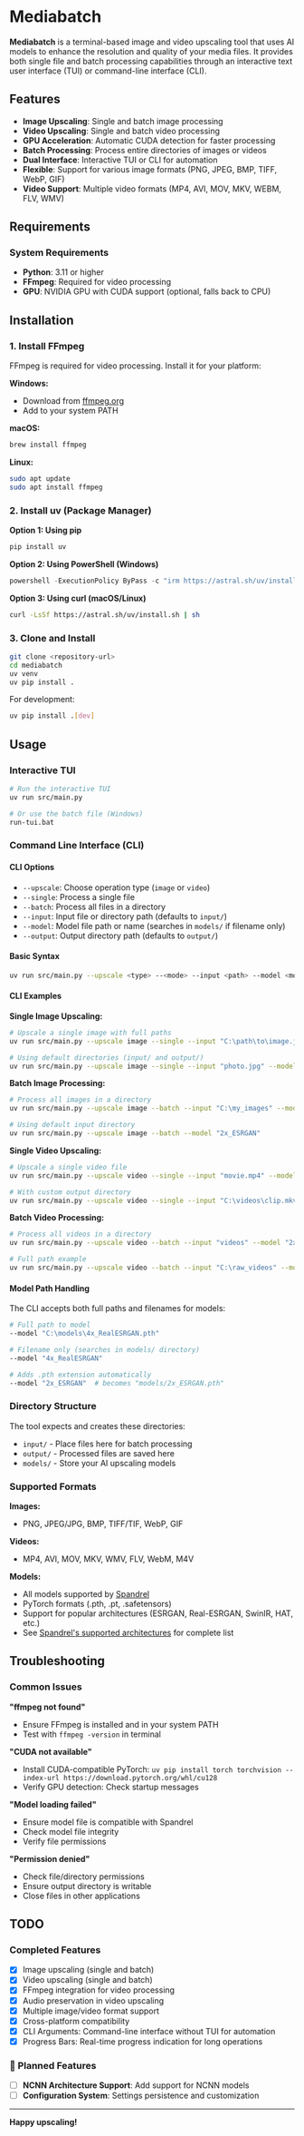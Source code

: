 # Mediabatch

**Mediabatch** is a terminal-based image and video upscaling tool that uses AI models to enhance the resolution and quality of your media files. It provides both single file and batch processing capabilities through an interactive text user interface (TUI) or command-line interface (CLI).

## Features

- **Image Upscaling**: Single and batch image processing
- **Video Upscaling**: Single and batch video processing
- **GPU Acceleration**: Automatic CUDA detection for faster processing
- **Batch Processing**: Process entire directories of images or videos
- **Dual Interface**: Interactive TUI or CLI for automation
- **Flexible**: Support for various image formats (PNG, JPEG, BMP, TIFF, WebP, GIF)
- **Video Support**: Multiple video formats (MP4, AVI, MOV, MKV, WEBM, FLV, WMV)

## Requirements

### System Requirements

- **Python**: 3.11 or higher
- **FFmpeg**: Required for video processing
- **GPU**: NVIDIA GPU with CUDA support (optional, falls back to CPU)

## Installation

### 1. Install FFmpeg

FFmpeg is required for video processing. Install it for your platform:

**Windows:**

- Download from [ffmpeg.org](https://ffmpeg.org/download.html)
- Add to your system PATH

**macOS:**

```bash
brew install ffmpeg
```

**Linux:**

```bash
sudo apt update
sudo apt install ffmpeg
```

### 2. Install uv (Package Manager)

**Option 1: Using pip**

```bash
pip install uv
```

**Option 2: Using PowerShell (Windows)**

```powershell
powershell -ExecutionPolicy ByPass -c "irm https://astral.sh/uv/install.ps1 | iex"
```

**Option 3: Using curl (macOS/Linux)**

```bash
curl -LsSf https://astral.sh/uv/install.sh | sh
```

### 3. Clone and Install

```bash
git clone <repository-url>
cd mediabatch
uv venv
uv pip install .
```

For development:

```bash
uv pip install .[dev]
```

## Usage

### Interactive TUI

```bash
# Run the interactive TUI
uv run src/main.py

# Or use the batch file (Windows)
run-tui.bat
```

### Command Line Interface (CLI)

#### CLI Options

- `--upscale`: Choose operation type (`image` or `video`)
- `--single`: Process a single file
- `--batch`: Process all files in a directory
- `--input`: Input file or directory path (defaults to `input/`)
- `--model`: Model file path or name (searches in `models/` if filename only)
- `--output`: Output directory path (defaults to `output/`)

#### Basic Syntax

```bash
uv run src/main.py --upscale <type> --<mode> --input <path> --model <model> [--output <path>]
```

#### CLI Examples

**Single Image Upscaling:**

```bash
# Upscale a single image with full paths
uv run src/main.py --upscale image --single --input "C:\path\to\image.jpg" --model "path\to\model.pth" --output "C:\output"

# Using default directories (input/ and output/)
uv run src/main.py --upscale image --single --input "photo.jpg" --model "2x_ESRGAN"
```

**Batch Image Processing:**

```bash
# Process all images in a directory
uv run src/main.py --upscale image --batch --input "C:\my_images" --model "4x_RealESRGAN" --output "C:\upscaled"

# Using default input directory
uv run src/main.py --upscale image --batch --model "2x_ESRGAN"
```

**Single Video Upscaling:**

```bash
# Upscale a single video file
uv run src/main.py --upscale video --single --input "movie.mp4" --model "4x_RealESRGAN"

# With custom output directory
uv run src/main.py --upscale video --single --input "C:\videos\clip.mkv" --model "2x_ESRGAN" --output "C:\enhanced"
```

**Batch Video Processing:**

```bash
# Process all videos in a directory
uv run src/main.py --upscale video --batch --input "videos" --model "2x_ESRGAN"

# Full path example
uv run src/main.py --upscale video --batch --input "C:\raw_videos" --model "C:\models\upscaler.pth" --output "C:\processed"
```

#### Model Path Handling

The CLI accepts both full paths and filenames for models:

```bash
# Full path to model
--model "C:\models\4x_RealESRGAN.pth"

# Filename only (searches in models/ directory)
--model "4x_RealESRGAN"

# Adds .pth extension automatically
--model "2x_ESRGAN"  # becomes "models/2x_ESRGAN.pth"
```

### Directory Structure

The tool expects and creates these directories:

- `input/` - Place files here for batch processing
- `output/` - Processed files are saved here
- `models/` - Store your AI upscaling models

### Supported Formats

**Images:**

- PNG, JPEG/JPG, BMP, TIFF/TIF, WebP, GIF

**Videos:**

- MP4, AVI, MOV, MKV, WMV, FLV, WebM, M4V

**Models:**

- All models supported by [Spandrel](https://github.com/chaiNNer-org/spandrel)
- PyTorch formats (.pth, .pt, .safetensors)
- Support for popular architectures (ESRGAN, Real-ESRGAN, SwinIR, HAT, etc.)
- See [Spandrel's supported architectures](https://github.com/chaiNNer-org/spandrel#supported-architectures) for complete list

## Troubleshooting

### Common Issues

**"ffmpeg not found"**

- Ensure FFmpeg is installed and in your system PATH
- Test with `ffmpeg -version` in terminal

**"CUDA not available"**

- Install CUDA-compatible PyTorch: `uv pip install torch torchvision --index-url https://download.pytorch.org/whl/cu128`
- Verify GPU detection: Check startup messages

**"Model loading failed"**

- Ensure model file is compatible with Spandrel
- Check model file integrity
- Verify file permissions

**"Permission denied"**

- Check file/directory permissions
- Ensure output directory is writable
- Close files in other applications

## TODO

### Completed Features

- [x] Image upscaling (single and batch)
- [x] Video upscaling (single and batch)
- [x] FFmpeg integration for video processing
- [x] Audio preservation in video upscaling
- [x] Multiple image/video format support
- [x] Cross-platform compatibility
- [x] CLI Arguments: Command-line interface without TUI for automation
- [x] Progress Bars: Real-time progress indication for long operations

### 🚧 Planned Features

- [ ] **NCNN Architecture Support**: Add support for NCNN models
- [ ] **Configuration System**: Settings persistence and customization

---

**Happy upscaling!**
